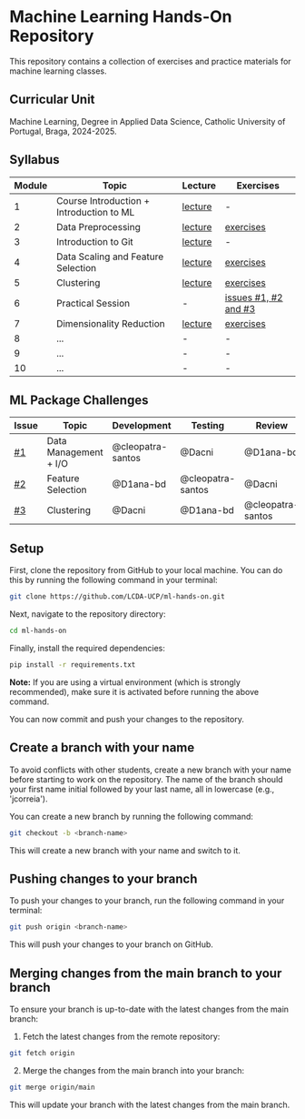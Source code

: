 # Machine Learning Hands-On Repository

This repository contains a collection of exercises and practice materials for machine learning classes.

## Curricular Unit
Machine Learning, Degree in Applied Data Science, Catholic University of Portugal, Braga, 2024-2025.

## Syllabus

| **Module** | **Topic**                                | **Lecture**                                                                     | **Exercises**                                                                      |
|------------|------------------------------------------|---------------------------------------------------------------------------------|------------------------------------------------------------------------------------|
| 1          | Course Introduction + Introduction to ML | [lecture](https://github.com/LCDA-UCP/ml-hands-on/tree/main/lectures/session01) | -                                                                                  |
| 2          | Data Preprocessing                       | [lecture](https://github.com/LCDA-UCP/ml-hands-on/tree/main/lectures/session02) | [exercises](https://github.com/LCDA-UCP/ml-hands-on/tree/main/exercises/session02) |
| 3          | Introduction to Git                      | [lecture](https://github.com/LCDA-UCP/ml-hands-on/tree/main/lectures/session03) | -                                                                                  |
| 4          | Data Scaling and Feature Selection       | [lecture](https://github.com/LCDA-UCP/ml-hands-on/tree/main/lectures/session04) | [exercises](https://github.com/LCDA-UCP/ml-hands-on/tree/main/exercises/session04) |
| 5          | Clustering                               | [lecture](https://github.com/LCDA-UCP/ml-hands-on/tree/main/lectures/session05) | [exercises](https://github.com/LCDA-UCP/ml-hands-on/tree/main/exercises/session05) |
| 6          | Practical Session                        | -                                                                               | [issues #1, #2 and #3](https://github.com/LCDA-UCP/ml-hands-on/issues)             |
| 7          | Dimensionality Reduction                 | [lecture](https://github.com/LCDA-UCP/ml-hands-on/tree/main/lectures/session06) | [exercises](https://github.com/LCDA-UCP/ml-hands-on/tree/main/exercises/session06) |
| 8          | ...                                      | -                                                                               | -                                                                                  |
| 9          | ...                                      | -                                                                               | -                                                                                  |
| 10         | ...                                      | -                                                                               | -                                                                                  |

## ML Package Challenges

| **Issue**                                              | **Topic**             | **Development**   | **Testing**       | **Review**        |
|--------------------------------------------------------|-----------------------|-------------------|-------------------|-------------------|
| [#1](https://github.com/LCDA-UCP/ml-hands-on/issues/1) | Data Management + I/O | @cleopatra-santos | @Dacni            | @D1ana-bd         |
| [#2](https://github.com/LCDA-UCP/ml-hands-on/issues/2) | Feature Selection     | @D1ana-bd         | @cleopatra-santos | @Dacni            |
| [#3](https://github.com/LCDA-UCP/ml-hands-on/issues/3) | Clustering            | @Dacni            | @D1ana-bd         | @cleopatra-santos |


## Setup

First, clone the repository from GitHub to your local machine. You can do this by running the following command in your terminal:

```bash
git clone https://github.com/LCDA-UCP/ml-hands-on.git
```

Next, navigate to the repository directory:

```bash
cd ml-hands-on
```

Finally, install the required dependencies:

```bash
pip install -r requirements.txt
```

**Note:** If you are using a virtual environment (which is strongly recommended), make sure it is activated before running the above command.

You can now commit and push your changes to the repository.

## Create a branch with your name

To avoid conflicts with other students, create a new branch with your name before starting to work on the repository.
The name of the branch should your first name initial followed by your last name, all in lowercase (e.g., 'jcorreia').

You can create a new branch by running the following command:

```bash
git checkout -b <branch-name>
```

This will create a new branch with your name and switch to it.

## Pushing changes to your branch

To push your changes to your branch, run the following command in your terminal:

```bash
git push origin <branch-name>
```

This will push your changes to your branch on GitHub. 

## Merging changes from the main branch to your branch

To ensure your branch is up-to-date with the latest changes from the main branch:

1. Fetch the latest changes from the remote repository:

```bash
git fetch origin
```

2. Merge the changes from the main branch into your branch:

```bash
git merge origin/main
```

This will update your branch with the latest changes from the main branch.
